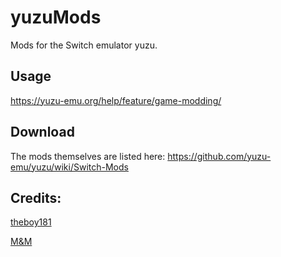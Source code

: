 # yuzuMods
Mods for the Switch emulator yuzu.

## Usage
https://yuzu-emu.org/help/feature/game-modding/

## Download
The mods themselves are listed here: https://github.com/yuzu-emu/yuzu/wiki/Switch-Mods

## Credits:
[theboy181](https://github.com/theboy181)

[M&M](https://github.com/slashiee)
